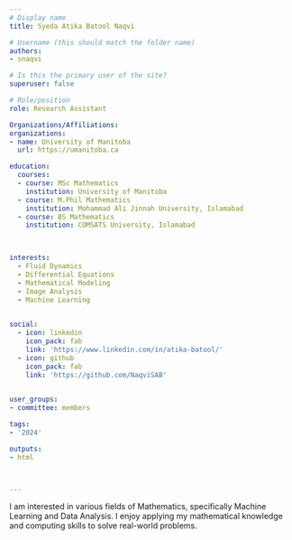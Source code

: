 ```yaml
---
# Display name
title: Syeda Atika Batool Naqvi

# Username (this should match the folder name)
authors:
- snaqvi

# Is this the primary user of the site?
superuser: false

# Role/position
role: Research Assistant

Organizations/Affiliations:
organizations:
- name: University of Manitoba
  url: https://umanitoba.ca

education:
  courses:
  - course: MSc Mathematics
    institution: University of Manitoba
  - course: M.Phil Mathematics
    institution: Mohammad Ali Jinnah University, Islamabad
  - course: BS Mathematics
    institution: COMSATS University, Islamabad
  


interests:
  - Fluid Dynamics
  - Differential Equations
  - Mathematical Modeling
  - Image Analysis
  - Machine Learning
  

social:
  - icon: linkedin
    icon_pack: fab
    link: 'https://www.linkedin.com/in/atika-batool/'
  - icon: github
    icon_pack: fab
    link: 'https://github.com/NaqviSAB'
   

user_groups:
- committee: members

tags:
- '2024'

outputs:
- html



---
```


I am interested in various fields of Mathematics, specifically Machine Learning and Data Analysis. I enjoy applying my mathematical knowledge and computing skills to solve real-world problems.